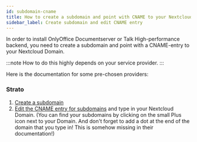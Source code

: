 ```yaml
---
id: subdomain-cname
title: How to create a subdomain and point with CNAME to your Nextcloud Domain?
sidebar_label: Create subdomain and edit CNAME entry
---
```


In order to install OnlyOffice Documentserver or Talk High-performance backend, you need to create a subdomain and point with a CNAME-entry to your Nextcloud Domain.

:::note
How to do this highly depends on your service provider.
:::

Here is the documentation for some pre-chosen providers:

### Strato
1. [Create a subdomain](https://www.strato.de/faq/domains/subdomains-anlegen-und-loeschen/#subdomain_anlegen)
1. [Edit the CNAME entry for subdomains](https://www.strato.com/faq/en_us/domain/this-is-how-you-can-change-the-cname-entry-for-your-subdomain/) and type in your Nextcloud Domain. (You can find your subdomains by clicking on the small Plus icon next to your Domain. And don't forget to add a dot at the end of the domain that you type in! This is somehow missing in their documentation!)